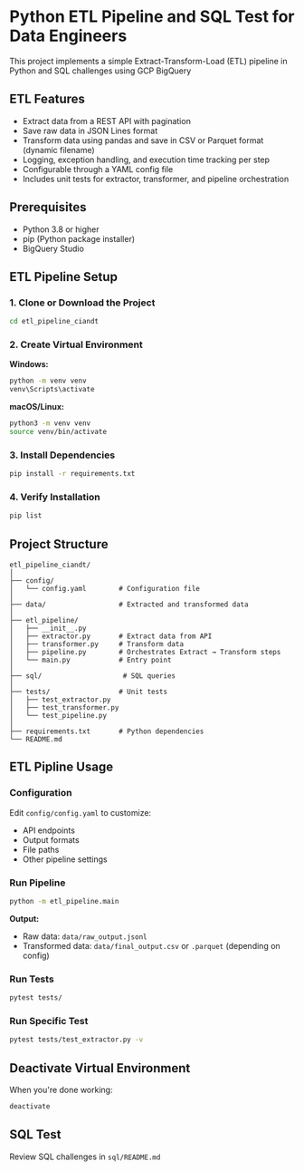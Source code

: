 # Python ETL Pipeline and SQL Test for Data Engineers

This project implements a simple Extract-Transform-Load (ETL) pipeline in Python and SQL challenges using GCP BigQuery

## ETL Features
- Extract data from a REST API with pagination
- Save raw data in JSON Lines format
- Transform data using pandas and save in CSV or Parquet format (dynamic filename)
- Logging, exception handling, and execution time tracking per step
- Configurable through a YAML config file
- Includes unit tests for extractor, transformer, and pipeline orchestration

## Prerequisites
- Python 3.8 or higher
- pip (Python package installer)
- BigQuery Studio

## ETL Pipeline Setup

### 1. Clone or Download the Project
```bash
cd etl_pipeline_ciandt
```

### 2. Create Virtual Environment

**Windows:**
```bash
python -m venv venv
venv\Scripts\activate
```

**macOS/Linux:**
```bash
python3 -m venv venv
source venv/bin/activate
```

### 3. Install Dependencies
```bash
pip install -r requirements.txt
```

### 4. Verify Installation
```bash
pip list
```

## Project Structure
```
etl_pipeline_ciandt/
│
├── config/
│   └── config.yaml        # Configuration file
│
├── data/                  # Extracted and transformed data
│
├── etl_pipeline/
│   ├── __init__.py
│   ├── extractor.py       # Extract data from API
│   ├── transformer.py     # Transform data
│   ├── pipeline.py        # Orchestrates Extract → Transform steps
│   └── main.py            # Entry point
│ 
├── sql/                    # SQL queries
│
├── tests/                 # Unit tests
│   ├── test_extractor.py
│   ├── test_transformer.py
│   └── test_pipeline.py
│
├── requirements.txt       # Python dependencies
└── README.md
```

## ETL Pipline Usage

### Configuration
Edit `config/config.yaml` to customize:
- API endpoints
- Output formats
- File paths
- Other pipeline settings

### Run Pipeline
```bash
python -m etl_pipeline.main
```

**Output:**
- Raw data: `data/raw_output.jsonl`
- Transformed data: `data/final_output.csv` or `.parquet` (depending on config)

### Run Tests
```bash
pytest tests/
```

### Run Specific Test
```bash
pytest tests/test_extractor.py -v
```

## Deactivate Virtual Environment
When you're done working:
```bash
deactivate
```

## SQL Test

Review SQL challenges in `sql/README.md`